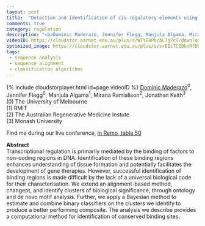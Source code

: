 ```yaml
---
layout: post
title:  "Detection and identification of cis-regulatory elements using change-point and classification algorithms"
comments: true
category: regulation
description: "<b>Dominic Maderazo, Jennifer Flegg, Manjula Algama, Mirana Ramialison, Jonathan Keith</b><br/>Transcriptional regulation is primarily mediated b..."
videoID: https://cloudstor.aarnet.edu.au/plus/s/WTYE8PbcbLTg7cT/download
optimized_image: https://cloudstor.aarnet.edu.au/plus/s/srEEiTCZ0knRfD9/download
tags:
 - sequence analysis
 - sequence alignment
 - classification algorithms 
---
```

{% include cloudstorplayer.html id=page.videoID %}
<u>Dominic Maderazo</u><sup>0</sup>, Jennifer Flegg<sup>0</sup>, Manjula Algama<sup>1</sup>, Mirana Ramialison<sup>2</sup>, Jonathan Keith<sup>3</sup><br/>
\(0\) The University of Melbourne<br/>
\(1\) RMIT<br/>
\(2\) The Australian Regenerative Medicine Instute<br/>
\(3\) Monash University

Find me during our live conference, [in Remo, table 50](https://remo.co)

<b>Abstract</b><br/>
Transcriptional regulation is primarily mediated by the binding of factors to non-coding regions in DNA. Identification of these binding regions enhances understanding of tissue formation and potentially facilitates the development of gene therapies. However, successful identification of binding regions is made difficult by the lack of a universal biological code for their characterisation. We extend an alignment-based method, changept, and identify clusters of biological significance, through ontology and de novo motif analysis. Further, we apply a Bayesian method to estimate and combine binary classifiers on the clusters we identify to produce a better performing composite. The analysis we describe provides a computational method for identification of conserved binding sites.
